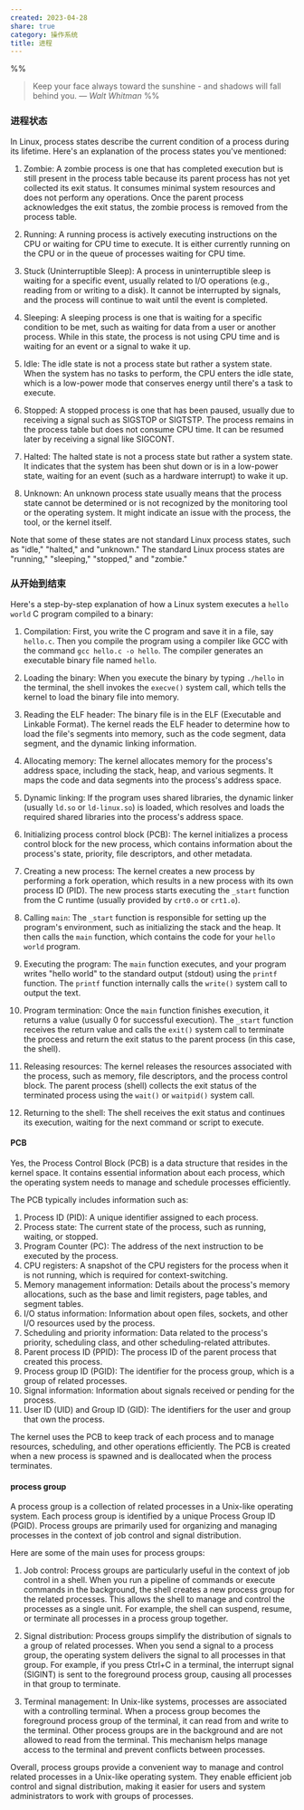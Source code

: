 ```yaml
---
created: 2023-04-28
share: true
category: 操作系统
title: 进程
---
```


%%
> Keep your face always toward the sunshine - and shadows will fall behind you.
> — <cite>Walt Whitman</cite>
%%


### 进程状态
In Linux, process states describe the current condition of a process during its lifetime. Here's an explanation of the process states you've mentioned:

1. Zombie: A zombie process is one that has completed execution but is still present in the process table because its parent process has not yet collected its exit status. It consumes minimal system resources and does not perform any operations. Once the parent process acknowledges the exit status, the zombie process is removed from the process table.

2. Running: A running process is actively executing instructions on the CPU or waiting for CPU time to execute. It is either currently running on the CPU or in the queue of processes waiting for CPU time.

3. Stuck (Uninterruptible Sleep): A process in uninterruptible sleep is waiting for a specific event, usually related to I/O operations (e.g., reading from or writing to a disk). It cannot be interrupted by signals, and the process will continue to wait until the event is completed.

4. Sleeping: A sleeping process is one that is waiting for a specific condition to be met, such as waiting for data from a user or another process. While in this state, the process is not using CPU time and is waiting for an event or a signal to wake it up.

5. Idle: The idle state is not a process state but rather a system state. When the system has no tasks to perform, the CPU enters the idle state, which is a low-power mode that conserves energy until there's a task to execute.

6. Stopped: A stopped process is one that has been paused, usually due to receiving a signal such as SIGSTOP or SIGTSTP. The process remains in the process table but does not consume CPU time. It can be resumed later by receiving a signal like SIGCONT.

7. Halted: The halted state is not a process state but rather a system state. It indicates that the system has been shut down or is in a low-power state, waiting for an event (such as a hardware interrupt) to wake it up. 

8. Unknown: An unknown process state usually means that the process state cannot be determined or is not recognized by the monitoring tool or the operating system. It might indicate an issue with the process, the tool, or the kernel itself.

Note that some of these states are not standard Linux process states, such as "idle," "halted," and "unknown." The standard Linux process states are "running," "sleeping," "stopped," and "zombie."

### 从开始到结束
Here's a step-by-step explanation of how a Linux system executes a `hello world` C program compiled to a binary:

1. Compilation: First, you write the C program and save it in a file, say `hello.c`. Then you compile the program using a compiler like GCC with the command `gcc hello.c -o hello`. The compiler generates an executable binary file named `hello`.

2. Loading the binary: When you execute the binary by typing `./hello` in the terminal, the shell invokes the `execve()` system call, which tells the kernel to load the binary file into memory.

3. Reading the ELF header: The binary file is in the ELF (Executable and Linkable Format). The kernel reads the ELF header to determine how to load the file's segments into memory, such as the code segment, data segment, and the dynamic linking information.

4. Allocating memory: The kernel allocates memory for the process's address space, including the stack, heap, and various segments. It maps the code and data segments into the process's address space.

5. Dynamic linking: If the program uses shared libraries, the dynamic linker (usually `ld.so` or `ld-linux.so`) is loaded, which resolves and loads the required shared libraries into the process's address space.

6. Initializing process control block (PCB): The kernel initializes a process control block for the new process, which contains information about the process's state, priority, file descriptors, and other metadata.

7. Creating a new process: The kernel creates a new process by performing a fork operation, which results in a new process with its own process ID (PID). The new process starts executing the `_start` function from the C runtime (usually provided by `crt0.o` or `crt1.o`).

8. Calling `main`: The `_start` function is responsible for setting up the program's environment, such as initializing the stack and the heap. It then calls the `main` function, which contains the code for your `hello world` program.

9. Executing the program: The `main` function executes, and your program writes "hello world" to the standard output (stdout) using the `printf` function. The `printf` function internally calls the `write()` system call to output the text.

10. Program termination: Once the `main` function finishes execution, it returns a value (usually 0 for successful execution). The `_start` function receives the return value and calls the `exit()` system call to terminate the process and return the exit status to the parent process (in this case, the shell).

11. Releasing resources: The kernel releases the resources associated with the process, such as memory, file descriptors, and the process control block. The parent process (shell) collects the exit status of the terminated process using the `wait()` or `waitpid()` system call.

12. Returning to the shell: The shell receives the exit status and continues its execution, waiting for the next command or script to execute.

#### PCB
Yes, the Process Control Block (PCB) is a data structure that resides in the kernel space. It contains essential information about each process, which the operating system needs to manage and schedule processes efficiently.

The PCB typically includes information such as:

1.  Process ID (PID): A unique identifier assigned to each process.
2.  Process state: The current state of the process, such as running, waiting, or stopped.
3.  Program Counter (PC): The address of the next instruction to be executed by the process.
4.  CPU registers: A snapshot of the CPU registers for the process when it is not running, which is required for context-switching.
5.  Memory management information: Details about the process's memory allocations, such as the base and limit registers, page tables, and segment tables.
6.  I/O status information: Information about open files, sockets, and other I/O resources used by the process.
7.  Scheduling and priority information: Data related to the process's priority, scheduling class, and other scheduling-related attributes.
8.  Parent process ID (PPID): The process ID of the parent process that created this process.
9.  Process group ID (PGID): The identifier for the process group, which is a group of related processes.
10.  Signal information: Information about signals received or pending for the process.
11.  User ID (UID) and Group ID (GID): The identifiers for the user and group that own the process.

The kernel uses the PCB to keep track of each process and to manage resources, scheduling, and other operations efficiently. The PCB is created when a new process is spawned and is deallocated when the process terminates.

#### process group
A process group is a collection of related processes in a Unix-like operating system. Each process group is identified by a unique Process Group ID (PGID). Process groups are primarily used for organizing and managing processes in the context of job control and signal distribution.

Here are some of the main uses for process groups:

1. Job control: Process groups are particularly useful in the context of job control in a shell. When you run a pipeline of commands or execute commands in the background, the shell creates a new process group for the related processes. This allows the shell to manage and control the processes as a single unit. For example, the shell can suspend, resume, or terminate all processes in a process group together.

2. Signal distribution: Process groups simplify the distribution of signals to a group of related processes. When you send a signal to a process group, the operating system delivers the signal to all processes in that group. For example, if you press Ctrl+C in a terminal, the interrupt signal (SIGINT) is sent to the foreground process group, causing all processes in that group to terminate.

3. Terminal management: In Unix-like systems, processes are associated with a controlling terminal. When a process group becomes the foreground process group of the terminal, it can read from and write to the terminal. Other process groups are in the background and are not allowed to read from the terminal. This mechanism helps manage access to the terminal and prevent conflicts between processes.

Overall, process groups provide a convenient way to manage and control related processes in a Unix-like operating system. They enable efficient job control and signal distribution, making it easier for users and system administrators to work with groups of processes.